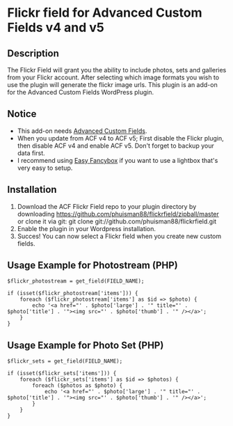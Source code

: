 Flickr field for Advanced Custom Fields v4 and v5
=============

## Description

The Flickr Field will grant you the ability to include photos, sets and galleries from your Flickr account. After selecting which image formats you wish to use the plugin will generate the flickr image urls. This plugin is an add-on for the Advanced Custom Fields WordPress plugin.

## Notice

- This add-on needs [Advanced Custom Fields](http://www.advancedcustomfields.com/).
- When you update from ACF v4 to ACF v5; First disable the Flickr plugin, then disable ACF v4 and enable ACF v5. Don't forget to backup your data first.
- I recommend using [Easy Fancybox](https://wordpress.org/plugins/easy-fancybox/) if you want to use a lightbox that's very easy to setup.

## Installation

1. Download the ACF Flickr Field repo to your plugin directory by downloading https://github.com/phuisman88/flickrfield/zipball/master or clone it via git: git clone git://github.com/phuisman88/flickrfield.git  
2. Enable the plugin in your Wordpress installation.
3. Succes! You can now select a Flickr field when you create new custom fields.

## Usage Example for Photostream (PHP)

	$flickr_photostream = get_field(FIELD_NAME);

	if (isset($flickr_photostream['items'])) {
		foreach ($flickr_photostream['items'] as $id => $photo) {
			echo '<a href="' . $photo['large'] . '" title="' . $photo['title'] . '"><img src="' . $photo['thumb'] . '" /></a>';
		}
	}

## Usage Example for Photo Set (PHP)

	$flickr_sets = get_field(FIELD_NAME);

	if (isset($flickr_sets['items'])) {
		foreach ($flickr_sets['items'] as $id => $photos) {
			foreach ($photos as $photo) {
				echo '<a href="' . $photo['large'] . '" title="' . $photo['title'] . '"><img src="' . $photo['thumb'] . '" /></a>';
			}
		}
	}
